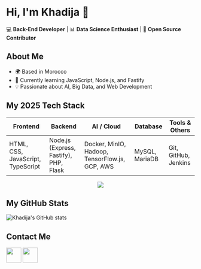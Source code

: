# Hi, I'm Khadija 👋

💻 **Back-End Developer** | 📊 **Data Science Enthusiast** | 🚀 **Open Source Contributor**

##  About Me
- 🌍 Based in Morocco
- 🎯 Currently learning JavaScript, Node.js, and Fastify
- 💡 Passionate about AI, Big Data, and Web Development

##  My 2025 Tech Stack

| Frontend                  | Backend                | AI / Cloud                 | Database         | Tools & Others      |
|---------------------------|------------------------|----------------------------|------------------|---------------------|
| HTML, CSS, JavaScript, TypeScript | Node.js (Express, Fastify), PHP, Flask | Docker, MinIO, Hadoop, TensorFlow.js, GCP, AWS | MySQL, MariaDB | Git, GitHub, Jenkins |

<div align="center">
  <img src="https://skillicons.dev/icons?i=html,css,js,ts,php,python,nodejs,express,docker,aws,gcp,mysql,github,jenkins" />
</div>

##  My GitHub Stats
![Khadija's GitHub stats](https://github-readme-stats.vercel.app/api?username=khsellami&show_icons=true&theme=radical)

##  Contact Me
<div align="left">
  <a href="https://www.linkedin.com/in/khadija-sellami-057b72242/" target="_blank"><img src="https://skillicons.dev/icons?i=linkedin" height="40" /></a>
  <a href="mailto:sellamikhadija14@gmail.com"><img src="https://skillicons.dev/icons?i=gmail" height="40" /></a>
</div>
